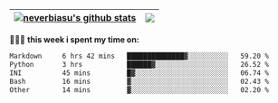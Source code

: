 | <a href="https://github.com/neverbiasu"><img align="center" src="https://github-readme-stats.vercel.app/api?username=neverbiasu&theme=dracula&show_icons=true&hide_border=true&count_private=true" alt="neverbiasu's github stats" /></a> | <a href="https://github.com/neverbiasu"><img align="center" src="https://github-readme-stats.vercel.app/api/top-langs/?username=neverbiasu&theme=dracula&show_icons=true&hide_border=true&layout=compact" /></a> |
| ------------- | ------------- |

👨🏾‍💻 **this week i spent my time on:**
<!--START_SECTION:waka-->

```txt
Markdown     6 hrs 42 mins   ██████████████▓░░░░░░░░░░   59.20 %
Python       3 hrs           ██████▓░░░░░░░░░░░░░░░░░░   26.52 %
INI          45 mins         █▓░░░░░░░░░░░░░░░░░░░░░░░   06.74 %
Bash         16 mins         ▓░░░░░░░░░░░░░░░░░░░░░░░░   02.43 %
Other        14 mins         ▓░░░░░░░░░░░░░░░░░░░░░░░░   02.20 %
```

<!--END_SECTION:waka-->
